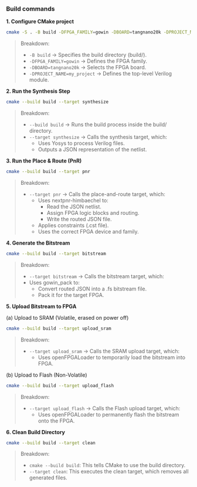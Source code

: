 ### Build commands

**1. Configure CMake project**

```sh
cmake -S . -B build -DFPGA_FAMILY=gowin -DBOARD=tangnano20k -DPROJECT_NAME=my_project
```

> Breakdown:
>
> - `-B build` → Specifies the build directory (build/).
> - `-DFPGA_FAMILY=gowin` → Defines the FPGA family.
> - `-DBOARD=tangnano20k` → Selects the FPGA board.
> - `-DPROJECT_NAME=my_project` → Defines the top-level Verilog module.

**2. Run the Synthesis Step**

```sh
cmake --build build --target synthesize
```

> Breakdown:
>
> - `--build build` → Runs the build process inside the build/ directory.
> - `--target synthesize` → Calls the synthesis target, which:
>   - Uses Yosys to process Verilog files.
>   - Outputs a JSON representation of the netlist.

**3. Run the Place & Route (PnR)**

```sh
cmake --build build --target pnr
```

> Breakdown:
>
> - `--target pnr` → Calls the place-and-route target, which:
>   - Uses nextpnr-himbaechel to:
>     - Read the JSON netlist.
>     - Assign FPGA logic blocks and routing.
>     - Write the routed JSON file.
>   - Applies constraints (.cst file).
>   - Uses the correct FPGA device and family.

**4. Generate the Bitstream**

```sh
cmake --build build --target bitstream
```

> Breakdown:
>
> - `--target bitstream` → Calls the bitstream target, which:
> - Uses gowin_pack to:
>   - Convert routed JSON into a .fs bitstream file.
>   - Pack it for the target FPGA.

**5. Upload Bitstream to FPGA**

(a) Upload to SRAM (Volatile, erased on power off)

```sh
cmake --build build --target upload_sram
```

> Breakdown:
>
> - `--target upload_sram` → Calls the SRAM upload target, which:
>   - Uses openFPGALoader to temporarily load the bitstream into FPGA.

(b) Upload to Flash (Non-Volatile)

```sh
cmake --build build --target upload_flash
```

> Breakdown:
>
> - `--target upload_flash` → Calls the Flash upload target, which:
>   - Uses openFPGALoader to permanently flash the bitstream onto the FPGA.

**6. Clean Build Directory**

```sh
cmake --build build --target clean
```

> Breakdown:
>
> - `cmake --build build`: This tells CMake to use the build directory.
> - `--target clean`: This executes the clean target, which removes all generated files.
